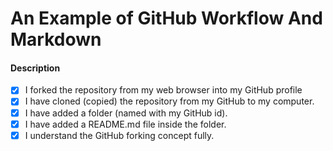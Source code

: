 # An Example of GitHub Workflow And Markdown

#### Description
- [X] I forked the repository from my web browser into my GitHub profile
- [X] I have cloned (copied) the repository from my GitHub to my computer.
- [X] I have added a folder (named with my GitHub id).
- [X] I have added a README.md file inside the folder.
- [x] I understand the GitHub forking concept fully.